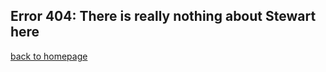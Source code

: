 <!--
---
permalink: /404.html
title: 404: Page Not Found
layout: default
---
-->
## Error 404: There is really nothing about Stewart here
[back to homepage](index.md)

